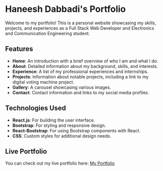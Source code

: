 # Haneesh Dabbadi's Portfolio

Welcome to my portfolio! This is a personal website showcasing my skills, projects, and experiences as a Full Stack Web Developer and Electronics and Communication Engineering student.

## Features

- **Home**: An introduction with a brief overview of who I am and what I do.
- **About**: Detailed information about my background, skills, and interests.
- **Experience**: A list of my professional experiences and internships.
- **Projects**: Information about notable projects, including a link to my digital voting machine project.
- **Gallery**: A carousel showcasing various images.
- **Contact**: Contact information and links to my social media profiles.

## Technologies Used

- **React.js**: For building the user interface.
- **Bootstrap**: For styling and responsive design.
- **React-Bootstrap**: For using Bootstrap components with React.
- **CSS**: Custom styles for additional design needs.

## Live Portfolio

You can check out my live portfolio here: [My Portfolio](https://haneesh-portfolio.vercel.app)
